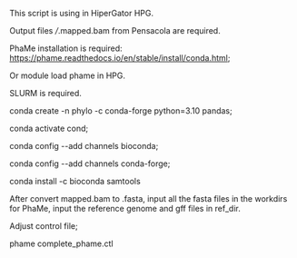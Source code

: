 This script is using in HiperGator HPG. 

Output files */*.mapped.bam from Pensacola are required.

PhaMe installation is required: https://phame.readthedocs.io/en/stable/install/conda.html;

Or module load phame in HPG.

SLURM is required.
 
conda create -n phylo -c conda-forge python=3.10 pandas;

conda activate cond;

conda config --add channels bioconda;

conda config --add channels conda-forge;

conda install -c bioconda samtools

After convert mapped.bam to .fasta, input all the fasta files in the workdirs for PhaMe, input the reference genome and gff files in ref_dir.

Adjust control file;

phame complete_phame.ctl
